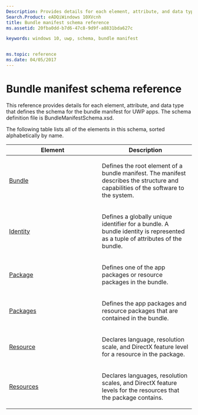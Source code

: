 ```yaml
---
Description: Provides details for each element, attribute, and data type that defines the schema for the bundle manifest for UWP apps.
Search.Product: eADQiWindows 10XVcnh
title: Bundle manifest schema reference
ms.assetid: 20fba0dd-b7d6-47c8-9d9f-a8831bda627c

keywords: windows 10, uwp, schema, bundle manifest


ms.topic: reference
ms.date: 04/05/2017
---
```


# Bundle manifest schema reference


This reference provides details for each element, attribute, and data type that defines the schema for the bundle manifest for UWP apps. The schema definition file is BundleManifestSchema.xsd.

The following table lists all of the elements in this schema, sorted alphabetically by name.

<table>
<colgroup>
<col width="50%" />
<col width="50%" />
</colgroup>
<thead>
<tr class="header">
<th>Element</th>
<th>Description</th>
</tr>
</thead>
<tbody>
<tr class="odd">
<td><a href="element-bundle.md">Bundle</a> </td>
<td><p>Defines the root element of a bundle manifest. The manifest describes the structure and capabilities of the software to the system.</p></td>
</tr>
<tr class="even">
<td><a href="element-identity.md">Identity</a> </td>
<td><p>Defines a globally unique identifier for a bundle. A bundle identity is represented as a tuple of attributes of the bundle.</p></td>
</tr>
<tr class="odd">
<td><a href="element-package.md">Package</a> </td>
<td><p>Defines one of the app packages or resource packages in the bundle.</p></td>
</tr>
<tr class="even">
<td><a href="element-packages.md">Packages</a> </td>
<td><p>Defines the app packages and resource packages that are contained in the bundle.</p></td>
</tr>
<tr class="odd">
<td><a href="element-resource.md">Resource</a> </td>
<td><p>Declares language, resolution scale, and DirectX feature level for a resource in the package.</p></td>
</tr>
<tr class="even">
<td><a href="element-resources.md">Resources</a> </td>
<td><p>Declares languages, resolution scales, and DirectX feature levels for the resources that the package contains.</p></td>
</tr>
</tbody>
</table>

 

 

 



